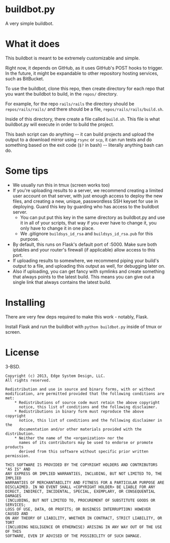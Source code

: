 # buildbot.py

A very simple buildbot.

# What it does

This buildbot is meant to be extremely customizable and simple.

Right now, it depends on GitHub, as it uses GitHub's POST hooks to trigger.
In the future, it might be expandable to other repository hosting services,
such as BitBucket.

To use the buildbot, clone this repo, then create directory for each repo that
you want the buildbot to build, in the `repos/` directory.

For example, for the repo `rails/rails` the directory should be
`repos/rails/rails/` and there should be a file,
`repos/rails/rails/build.sh`.

Inside of this directory, there create a file called `build.sh`. This file is
what buildbot.py will execute in order to build the project.

This bash script can do anything -- it can build projects and upload the output
to a download mirror using `rsync` or `scp`, it can run tests and do something
based on the exit code (`$?` in bash) -- literally anything bash can do.

# Some tips

* We usually run this in tmux (screen works too)
* If you're uploading results to a server, we recommend creating a limited user
  account on that server, with just enough access to deploy the new files, and
  creating a new, unique, passwordless SSH keyset for use in deploying. Guard
  this key by guarding who has access to the buildbot server.
  * You can put put this key in the same directory as buildbot.py and use it
    in all of your scripts, that way if you ever have to change it, you only
    have to change it in one place.
  * We .gitignore `buildsys_id_rsa` and `buildsys_id_rsa.pub` for this purpose.
* By default, this runs on Flask's default port of :5000. Make sure both
  iptables and your router's firewall (if applicable) allow access to this port.
* If uploading results to somewhere, we recommend piping your build's output to
  a file, and uploading this output as well, for debugging later on.
* Also if uploading, you can get fancy with symlinks and create something that
  always points to the latest build. This means you can give out a single link
  that always contains the latest build.

# Installing

There are very few deps required to make this work - notably, Flask.

Install Flask and run the buildbot with `python buildbot.py` inside of tmux or
screen.

# License

3-BSD.

```
Copyright (c) 2013, Edge System Design, LLC.
All rights reserved.

Redistribution and use in source and binary forms, with or without
modification, are permitted provided that the following conditions are met:
    * Redistributions of source code must retain the above copyright
      notice, this list of conditions and the following disclaimer.
    * Redistributions in binary form must reproduce the above copyright
      notice, this list of conditions and the following disclaimer in the
      documentation and/or other materials provided with the distribution.
    * Neither the name of the <organization> nor the
      names of its contributors may be used to endorse or promote products
      derived from this software without specific prior written permission.

THIS SOFTWARE IS PROVIDED BY THE COPYRIGHT HOLDERS AND CONTRIBUTORS "AS IS" AND
ANY EXPRESS OR IMPLIED WARRANTIES, INCLUDING, BUT NOT LIMITED TO, THE IMPLIED
WARRANTIES OF MERCHANTABILITY AND FITNESS FOR A PARTICULAR PURPOSE ARE
DISCLAIMED. IN NO EVENT SHALL <COPYRIGHT HOLDER> BE LIABLE FOR ANY
DIRECT, INDIRECT, INCIDENTAL, SPECIAL, EXEMPLARY, OR CONSEQUENTIAL DAMAGES
(INCLUDING, BUT NOT LIMITED TO, PROCUREMENT OF SUBSTITUTE GOODS OR SERVICES;
LOSS OF USE, DATA, OR PROFITS; OR BUSINESS INTERRUPTION) HOWEVER CAUSED AND
ON ANY THEORY OF LIABILITY, WHETHER IN CONTRACT, STRICT LIABILITY, OR TORT
(INCLUDING NEGLIGENCE OR OTHERWISE) ARISING IN ANY WAY OUT OF THE USE OF THIS
SOFTWARE, EVEN IF ADVISED OF THE POSSIBILITY OF SUCH DAMAGE.
```
